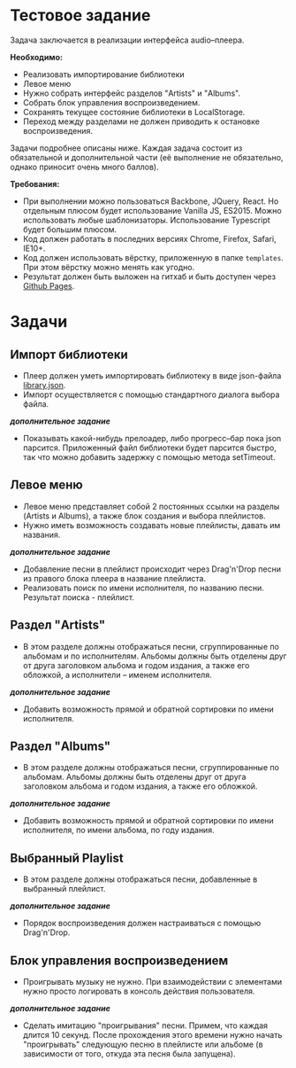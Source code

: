 # Тестовое задание

Задача заключается в реализации интерфейса audio–плеера.

**Необходимо:**

- Реализовать импортирование библиотеки
- Левое меню
- Нужно собрать интерфейс разделов "Artists" и "Albums".
- Собрать блок управления воспроизведением. 
- Сохранять текущее состояние библиотеки в LocalStorage.
- Переход между разделами не должен приводить к остановке воспроизведения.

Задачи подробнее описаны ниже. Каждая задача состоит из обязательной и дополнительной части (её выполнение не обязательно, однако приносит очень много баллов).

**Требования:**

- При выполнении можно пользоваться Backbone, JQuery, React. Но отдельным плюсом будет использование Vanilla JS, ES2015. Можно использовать любые шаблонизаторы. Использование Typescript будет большим плюсом.
- Код должен работать в последних версиях Chrome, Firefox, Safari, IE10+.
- Код должен использовать вёрстку, приложенную в папке `templates`. При этом вёрстку можно менять как угодно.
- Результат должен быть выложен на гитхаб и быть доступен через [Github Pages](https://pages.github.com/).

# Задачи

## Импорт библиотеки

* Плеер должен уметь импортировать библиотеку в виде json-файла [library.json](https://raw.githubusercontent.com/VladimirSemenyuk/target-frontend-test/master/library.json).
* Импорт осуществляется с помощью стандартного диалога выбора файла.

***дополнительное задание***

* Показывать какой-нибудь прелоадер, либо прогресс–бар пока json парсится. Приложенный файл библиотеки будет парсится быстро, так что можно добавить задержку с помощью метода setTimeout.

## Левое меню

* Левое меню представляет собой 2 постоянных ссылки на разделы (Artists и Albums), а также блок создания и выбора плейлистов.
* Нужно иметь возможность создавать новые плейлисты, давать им названия. 

***дополнительное задание***

* Добавление песни в плейлист происходит через Drag'n'Drop песни из правого блока плеера в название плейлиста.
* Реализовать поиск по имени исполнителя, по названию песни. Результат поиска - плейлист.

## Раздел "Artists"

* В этом разделе должны отображаться песни, сгруппированные по альбомам и по исполнителям. Альбомы должны быть отделены друг от друга заголовком альбома и годом издания, а также его обложкой, а исполнители – именем исполнителя.

***дополнительное задание***

* Добавить возможность прямой и обратной сортировки по имени исполнителя.

## Раздел "Albums"

* В этом разделе должны отображаться песни, сгруппированные по альбомам. Альбомы должны быть отделены друг от друга заголовком альбома и годом издания, а также его обложкой.

***дополнительное задание***

* Добавить возможность прямой и обратной сортировки по имени исполнителя, по имени альбома, по году издания.

## Выбранный Playlist

* В этом разделе должны отображаться песни, добавленные в выбранный плейлист. 

***дополнительное задание***

* Порядок воспроизведения должен настраиваться с помощью Drag'n'Drop.

## Блок управления воспроизведением

* Проигрывать музыку не нужно. При взаимодействии с элементами нужно просто логировать в консоль действия пользователя.

***дополнительное задание***

* Сделать имитацию "проигрывания" песни. Примем, что каждая длится 10 секунд. После прохождения этого времени нужно начать "проигрывать" следующую песню в плейлисте или альбоме (в зависимости от того, откуда эта песня была запущена).
